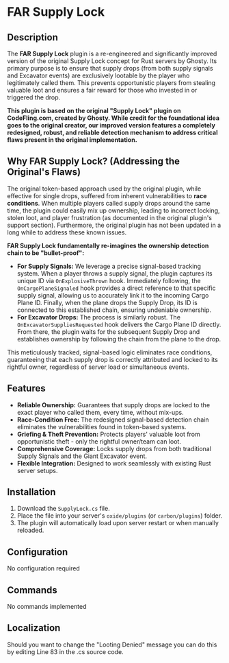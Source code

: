 # FAR Supply Lock

## Description
The **FAR Supply Lock** plugin is a re-engineered and significantly improved version of the original Supply Lock concept for Rust servers by Ghosty. Its primary purpose is to ensure that supply drops (from both supply signals and Excavator events) are exclusively lootable by the player who legitimately called them. This prevents opportunistic players from stealing valuable loot and ensures a fair reward for those who invested in or triggered the drop.

**This plugin is based on the original "Supply Lock" plugin on CodeFling.com, created by Ghosty. While credit for the foundational idea goes to the original creator, our improved version features a completely redesigned, robust, and reliable detection mechanism to address critical flaws present in the original implementation.**

## Why FAR Supply Lock? (Addressing the Original's Flaws)
The original token-based approach used by the original plugin, while effective for single drops, suffered from inherent vulnerabilities to **race conditions**. When multiple players called supply drops around the same time, the plugin could easily mix up ownership, leading to incorrect locking, stolen loot, and player frustration (as documented in the original plugin's support section). Furthermore, the original plugin has not been updated in a long while to address these known issues.

**FAR Supply Lock fundamentally re-imagines the ownership detection chain to be "bullet-proof":**

*   **For Supply Signals:** We leverage a precise signal-based tracking system. When a player throws a supply signal, the plugin captures its unique ID via `OnExplosiveThrown` hook. Immediately following, the `OnCargoPlaneSignaled` hook provides a direct reference to that specific supply signal, allowing us to accurately link it to the incoming Cargo Plane ID. Finally, when the plane drops the Supply Drop, its ID is connected to this established chain, ensuring undeniable ownership.
*   **For Excavator Drops:** The process is similarly robust. The `OnExcavatorSuppliesRequested` hook delivers the Cargo Plane ID directly. From there, the plugin waits for the subsequent Supply Drop and establishes ownership by following the chain from the plane to the drop.

This meticulously tracked, signal-based logic eliminates race conditions, guaranteeing that each supply drop is correctly attributed and locked to its rightful owner, regardless of server load or simultaneous events.

## Features
*   **Reliable Ownership:** Guarantees that supply drops are locked to the exact player who called them, every time, without mix-ups.
*   **Race-Condition Free:** The redesigned signal-based detection chain eliminates the vulnerabilities found in token-based systems.
*   **Griefing & Theft Prevention:** Protects players' valuable loot from opportunistic theft - only the rightful owner/team can loot.
*   **Comprehensive Coverage:** Locks supply drops from both traditional Supply Signals and the Giant Excavator event.
*   **Flexible Integration:** Designed to work seamlessly with existing Rust server setups.

## Installation
1.  Download the `SupplyLock.cs` file.
2.  Place the file into your server's `oxide/plugins` (or `carbon/plugins`) folder.
3.  The plugin will automatically load upon server restart or when manually reloaded.

## Configuration
No configuration required

## Commands
No commands implemented

## Localization
Should you want to change the "Looting Denied" message you can do this by editing Line 83 in the .cs source code.